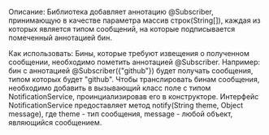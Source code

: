 Описание:
Библиотека добавляет аннотацию @Subscriber, принимающую в качестве параметра массив строк(String[]), каждая из которых является типом сообщений, на которые подписывается помеченный аннотацией бин.

Как использовать:
Бины, которые требуют извещения о полученном сообщении, необходимо пометить аннотацией @Subscriber. Например: бин с аннотацией @Subscriber({"github"}) будет получать сообщения, типом которых будет "github".
Чтобы транслировать бинам сообщения, необходимо добавить в вызывающий класс поле с типом NotificationService, проинциализировав его в конструкторе. Интерфейс NotificationService предоставляет метод notify(String theme, Object message), где theme - тип сообщения, message - любой объект, являющийся сообщением.
